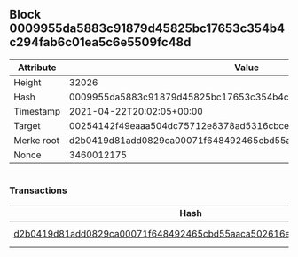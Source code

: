 ## Block 0009955da5883c91879d45825bc17653c354b4c294fab6c01ea5c6e5509fc48d

Attribute | Value
--- | ---
Height | 32026
Hash | 0009955da5883c91879d45825bc17653c354b4c294fab6c01ea5c6e5509fc48d
Timestamp | 2021-04-22T20:02:05+00:00
Target | 00254142f49eaaa504dc75712e8378ad5316cbcead634704b3734b6271167cc4
Merke root | d2b0419d81add0829ca00071f648492465cbd55aaca502616e9ac917b587bed8
Nonce | 3460012175

```

```

### Transactions

Hash | Amount
--- | ---
[d2b0419d81add0829ca00071f648492465cbd55aaca502616e9ac917b587bed8](d2b0419d81add0829ca00071f648492465cbd55aaca502616e9ac917b587bed8.md) | 10.00000000 SKEPTI 
